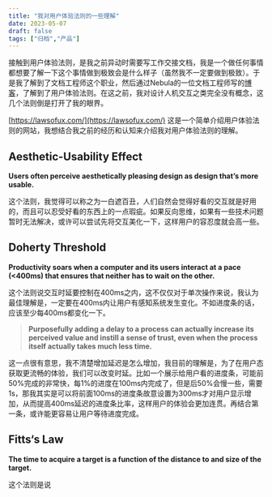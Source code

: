 ```yaml
---
title: "我对用户体验法则的一些理解"
date: 2023-05-07
draft: false
tags: ["归档","产品"]
---
```



接触到用户体验法则，是我之前异动时需要写工作交接文档，我是一个做任何事情都想要了解一下这个事情做到极致会是什么样子（虽然我不一定要做到极致）。于是我了解到了文档工程师这个职业，然后通过Nebula的一位文档工程师写的[博客](https://discuss.nebula-graph.com.cn/t/topic/12633)，了解到了用户体验法则。在这之前，我对设计人机交互之类完全没有概念，这几个法则倒是打开了我的眼界。

[https://lawsofux.com/](https://lawsofux.com/) 这是一个简单介绍用户体验法则的网站，我想结合我之前的经历和认知来介绍我对用户体验法则的理解。

## **Aesthetic-Usability Effect**

**Users often perceive aesthetically pleasing design as design that’s more usable.**

这个法则，我觉得可以称之为一白遮百丑，人们自然会觉得好看的交互就是好用的，而且可以忍受好看的东西上的一点瑕疵。如果反向思维，如果有一些技术问题暂时无法解决，或许可以尝试先将交互美化一下，这样用户的容忍度就会高一些。

## **Doherty Threshold**

**Productivity soars when a computer and its users interact at a pace (<400ms) that ensures that neither has to wait on the other.**

这个法则说交互时延要控制在400ms之内，这不仅仅对于单次操作来说，我认为最佳理解是，一定要在400ms内让用户有感知系统发生变化。不如进度条的话，应该至少每400ms都变化一下。

> **Purposefully adding a delay to a process can actually increase its perceived value and instill a sense of trust, even when the process itself actually takes much less time.**
> 

这一点很有意思，我不清楚增加延迟是怎么增加，我目前的理解是，为了在用户态获取更流畅的体验，我们可以改变时延。比如一个展示给用户看的进度条，可能前50%完成的非常快，每1%的进度在100ms内完成了，但是后50%会慢一些，需要1s，那我其实是可以将前面100ms的进度条故意设置为300ms才对用户显示增加，从而提高400ms延迟的进度条比率，这样用户的体验会更加连贯。再结合第一条，或许能更容易让用户等待进度完成。

## Fitts‘s Law

**The time to acquire a target is a function of the distance to and size of the target.**

这个法则是说